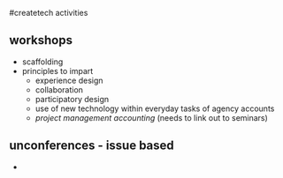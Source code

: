 #createtech activities
## workshops
- scaffolding
- principles to impart
	- experience design
	- collaboration
	- participatory design
	- use of new technology within everyday tasks of agency accounts
	- _project management accounting_ (needs to link out to seminars)
## unconferences - issue based
- 
